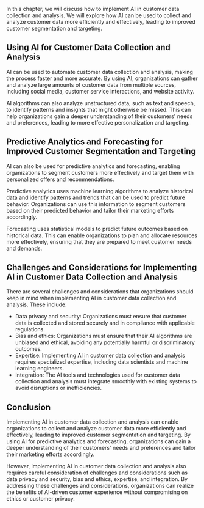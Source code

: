 
In this chapter, we will discuss how to implement AI in customer data collection and analysis. We will explore how AI can be used to collect and analyze customer data more efficiently and effectively, leading to improved customer segmentation and targeting.

Using AI for Customer Data Collection and Analysis
--------------------------------------------------

AI can be used to automate customer data collection and analysis, making the process faster and more accurate. By using AI, organizations can gather and analyze large amounts of customer data from multiple sources, including social media, customer service interactions, and website activity.

AI algorithms can also analyze unstructured data, such as text and speech, to identify patterns and insights that might otherwise be missed. This can help organizations gain a deeper understanding of their customers' needs and preferences, leading to more effective personalization and targeting.

Predictive Analytics and Forecasting for Improved Customer Segmentation and Targeting
-------------------------------------------------------------------------------------

AI can also be used for predictive analytics and forecasting, enabling organizations to segment customers more effectively and target them with personalized offers and recommendations.

Predictive analytics uses machine learning algorithms to analyze historical data and identify patterns and trends that can be used to predict future behavior. Organizations can use this information to segment customers based on their predicted behavior and tailor their marketing efforts accordingly.

Forecasting uses statistical models to predict future outcomes based on historical data. This can enable organizations to plan and allocate resources more effectively, ensuring that they are prepared to meet customer needs and demands.

Challenges and Considerations for Implementing AI in Customer Data Collection and Analysis
------------------------------------------------------------------------------------------

There are several challenges and considerations that organizations should keep in mind when implementing AI in customer data collection and analysis. These include:

* Data privacy and security: Organizations must ensure that customer data is collected and stored securely and in compliance with applicable regulations.
* Bias and ethics: Organizations must ensure that their AI algorithms are unbiased and ethical, avoiding any potentially harmful or discriminatory outcomes.
* Expertise: Implementing AI in customer data collection and analysis requires specialized expertise, including data scientists and machine learning engineers.
* Integration: The AI tools and technologies used for customer data collection and analysis must integrate smoothly with existing systems to avoid disruptions or inefficiencies.

Conclusion
----------

Implementing AI in customer data collection and analysis can enable organizations to collect and analyze customer data more efficiently and effectively, leading to improved customer segmentation and targeting. By using AI for predictive analytics and forecasting, organizations can gain a deeper understanding of their customers' needs and preferences and tailor their marketing efforts accordingly.

However, implementing AI in customer data collection and analysis also requires careful consideration of challenges and considerations such as data privacy and security, bias and ethics, expertise, and integration. By addressing these challenges and considerations, organizations can realize the benefits of AI-driven customer experience without compromising on ethics or customer privacy.
